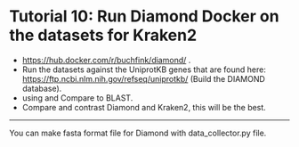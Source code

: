 # Tutorial 10: Run Diamond Docker on the datasets for Kraken2   

* https://hub.docker.com/r/buchfink/diamond/  .   
* Run the datasets against the UniprotKB genes that are found here: https://ftp.ncbi.nlm.nih.gov/refseq/uniprotkb/ (Build the DIAMOND database).  
* using and Compare to BLAST.  
* Compare and contrast Diamond and Kraken2, this will be the best.  



---------------------------------------------  

You can make fasta format file for Diamond with data_collector.py file.  
